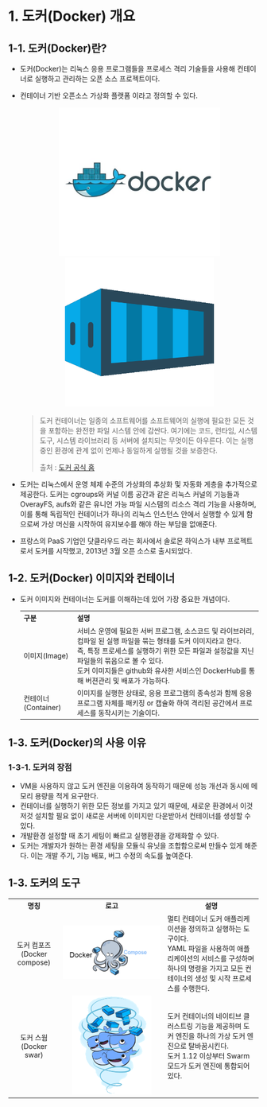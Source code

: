 # 1. 도커(Docker) 개요

## 1-1. 도커(Docker)란?

- 도커(Docker)는 리눅스 응용 프로그램들을 프로세스 격리 기술들을 사용해 컨테이너로 실행하고 관리하는 오픈 소스 프로젝트이다.

- 컨테이너 기반 오픈소스 가상화 플랫폼 이라고 정의할 수 있다.

  <p align="center">
      <img src="../images/1_intro/docker-logo.png" height="300px">
      <img src="../images/1_intro/container.png" height="300px">
  </p>

  > 도커 컨테이너는 일종의 소프트웨어를 소프트웨어의 실행에 필요한 모든 것을 포함하는 완전한 파일 시스템 안에 감싼다. 여기에는 코드, 런타임, 시스템도구, 시스템 라이브러리 등 서버에 설치되는 무엇이든 아우른다. 이는 실행 중인 환경에 관계 없이 언제나 동일하게 실행될 것을 보증한다.
  >
  > 출처 : [도커 공식 홈](https://www.docker.com/why-docker)

- 도커는 리눅스에서 운영 체제 수준의 가상화의 추상화 및 자동화 게층을 추가적으로 제공한다. 도커는 cgroups와 커널 이름 공간과 같은 리눅스 커널의 기능들과 OverayFS, aufs와 같은 유니언 가능 파일 시스템의 리소스 격리 기능을 사용하며, 이를 통해 독립적인 컨테이너가 하나의 리눅스 인스턴스 안에서 실행할 수 있게 함으로써 가상 머신을 시작하여 유지보수를 해야 하는 부담을 없애준다.

- 프랑스의 PaaS 기업인 닷클라우드 라는 회사에서 솔로몬 하익스가 내부 프로젝트로서 도커를 시작했고, 2013년 3월 오픈 소스로 출시되었다.



## 1-2. 도커(Docker) 이미지와 컨테이너

- 도커 이미지와 컨테이너는 도커를 이해하는데 있어 가장 중요한 개념이다.

  <table>
      <tr>
      	<th>구분</th>
          <th>설명</th>
      </tr>
      <tr>
      	<td>이미지(Image)</td>
          <td>
          	서비스 운영에 필요한 서버 프로그램, 소스코드 및 라이브러리, 컴파일 된 실행 파일을 묶는 형태를 도커 이미지라고 한다. <br>
              즉, 특정 프로세스를 실행하기 위한 모든 파일과 설정값을 지닌 파일들의 묶음으로 볼 수 있다.<br>
              도커 이미지들은 github와 유사한 서비스인 DockerHub를 통해 버젼관리 및 배포가 가능하다.
          </td>
      </tr>
      <tr>
          <td>컨테이너(Container)</td>
          <td>이미지를 실행한 상태로, 응용 프로그램의 종속성과 함께 응용프로그램 자체를 패키징 or 캡슐화 하여 격리된 공간에서 프로세스를 동작시키는 기술이다.<br>
          </td>
      </tr>
  </table>



## 1-3. 도커(Docker)의 사용 이유

### 1-3-1. 도커의 장점

- VM을 사용하지 않고 도커 엔진을 이용하여 동작하기 때문에 성능 개선과 동시에 메모리 용량을 적게 요구한다.
- 컨테이너를 실행하기 위한 모든 정보를 가지고 있기 때문에, 새로운 환경에서 이것 저것 설치할 필요 없이 새로운 서버에 이미지만 다운받아서 컨테이너를 생성할 수 있다.
- 개발환경 설정할 때 초기 세팅이 빠르고 실행환경을 강제화할 수 있다.
- 도커는 개발자가 원하는 환경 세팅을 모듈식 유닛을 조합함으로써 만들수 있게 해준다. 이는 개발 주기, 기능 배포, 버그 수정의 속도를 높여준다.

## 1-3. 도커의 도구

<table>
    <tr align="center">
    	<th>명칭</th>
        <th>로고</th>
        <th>설명</th>
    </tr>
    <tr>
        <td align="center">도커 컴포즈(Docker compose)</td>
    	<td align="center"><img src="../images/1_intro/docker-compose.png"></td>
        <td>멀티 컨테이너 도커 애플리케이션을 정의하고 실행하는 도구이다.<br>
            YAML 파일을 사용하여 애플리케이션의 서비스를 구성하며 하나의 명령을 가지고 모든 컨테이너의 생성 및 시작 프로세스를 수행한다.
        </td>
    </tr>
    <tr>
        <td align="center">도커 스웜(Docker swar)</td>
        <td align="center"><img src="../images/1_intro/docker-swarm.gif" height="200px"></td>
        <td>도커 컨테이너의 네이티브 클러스트링 기능을 제공하며 도커 엔진을 하나의 가상 도커 엔진으로 탈바꿈시킨다.<br> 
            도커 1.12 이상부터 Swarm 모드가 도커 엔진에 통합되어 있다.
        </td>
    </tr>
</table>


